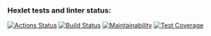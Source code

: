 ### Hexlet tests and linter status:
[![Actions Status](https://github.com/deusmg/python-project-50/workflows/hexlet-check/badge.svg)](https://github.com/deusmg/python-project-50/actions)
[![Build Status](https://github.com/deusmg/python-project-50/workflows/gendiff_check/badge.svg)](https://github.com/deusmg/python-project-50/actions)
[![Maintainability](https://api.codeclimate.com/v1/badges/8ca69b5894972436abcf/maintainability)](https://codeclimate.com/github/deusmg/python-project-50/maintainability)
[![Test Coverage](https://api.codeclimate.com/v1/badges/8ca69b5894972436abcf/test_coverage)](https://codeclimate.com/github/deusmg/python-project-50/test_coverage)